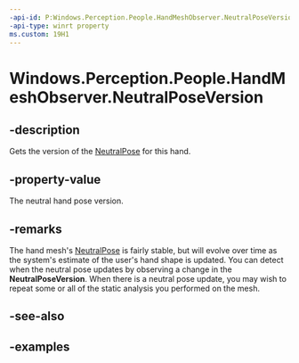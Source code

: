 ```yaml
---
-api-id: P:Windows.Perception.People.HandMeshObserver.NeutralPoseVersion
-api-type: winrt property
ms.custom: 19H1
---
```


<!-- Property syntax.
public int NeutralPoseVersion { get; }
-->

# Windows.Perception.People.HandMeshObserver.NeutralPoseVersion

## -description
Gets the version of the [NeutralPose](handmeshobserver_neutralpose.md) for this hand.

## -property-value
The neutral hand pose version.

## -remarks
The hand mesh's [NeutralPose](handmeshobserver_neutralpose.md) is fairly stable, but will evolve over time as the system's estimate of the user's hand shape is updated.  You can detect when the neutral pose updates by observing a change in the **NeutralPoseVersion**.  When there is a neutral pose update, you may wish to repeat some or all of the static analysis you performed on the mesh.

## -see-also

## -examples

